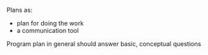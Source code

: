 Plans as:
- plan for doing the work
- a communication tool

Program plan in general should answer basic, conceptual questions


